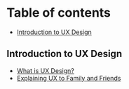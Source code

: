 # Table of contents

* [Introduction to UX Design](README.md)

## Introduction to UX Design

* [What is UX Design?](introduction-to-ux-design/what-is-ux-design.md)
* [Explaining UX to Family and Friends](introduction-to-ux-design/explaining-ux-to-family-and-friends.md)

